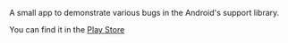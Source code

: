 A small app to demonstrate various bugs in the Android's support library.

You can find it in the [Play Store](https://play.google.com/store/apps/details?id=me.delyan.fragmentbugs)
